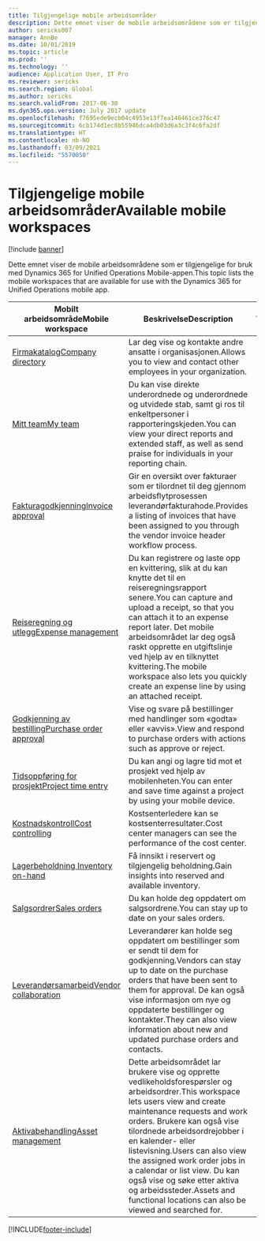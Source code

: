 ```yaml
---
title: Tilgjengelige mobile arbeidsområder
description: Dette emnet viser de mobile arbeidsområdene som er tilgjengelige for bruk.
author: sericks007
manager: AnnBe
ms.date: 10/01/2019
ms.topic: article
ms.prod: ''
ms.technology: ''
audience: Application User, IT Pro
ms.reviewer: sericks
ms.search.region: Global
ms.author: sericks
ms.search.validFrom: 2017-06-30
ms.dyn365.ops.version: July 2017 update
ms.openlocfilehash: f7695ede9ecb04c4953e13f7ea146461ce376c47
ms.sourcegitcommit: 6cb174d1ec8b55946dca4db03d6a3c3f4c6fa2df
ms.translationtype: HT
ms.contentlocale: nb-NO
ms.lasthandoff: 03/09/2021
ms.locfileid: "5570050"
---
```

# <a name="available-mobile-workspaces"></a><span data-ttu-id="0a395-103">Tilgjengelige mobile arbeidsområder</span><span class="sxs-lookup"><span data-stu-id="0a395-103">Available mobile workspaces</span></span>

[!include [banner](../includes/banner.md)]

<span data-ttu-id="0a395-104">Dette emnet viser de mobile arbeidsområdene som er tilgjengelige for bruk med Dynamics 365 for Unified Operations Mobile-appen.</span><span class="sxs-lookup"><span data-stu-id="0a395-104">This topic lists the mobile workspaces that are available for use with the Dynamics 365 for Unified Operations mobile app.</span></span>


| <span data-ttu-id="0a395-105">Mobilt arbeidsområde</span><span class="sxs-lookup"><span data-stu-id="0a395-105">Mobile workspace</span></span>     | <span data-ttu-id="0a395-106">Beskrivelse</span><span class="sxs-lookup"><span data-stu-id="0a395-106">Description</span></span>   | <span data-ttu-id="0a395-107">Tilgjengelighet</span><span class="sxs-lookup"><span data-stu-id="0a395-107">Availability</span></span>   |
|----------------------|---------------|--------------|
|[<span data-ttu-id="0a395-108">Firmakatalog</span><span class="sxs-lookup"><span data-stu-id="0a395-108">Company directory</span></span>](company-directory-mobile-workspace.md)| <span data-ttu-id="0a395-109">Lar deg vise og kontakte andre ansatte i organisasjonen.</span><span class="sxs-lookup"><span data-stu-id="0a395-109">Allows you to view and contact other employees in your organization.</span></span>| <span data-ttu-id="0a395-110">2017. juni</span><span class="sxs-lookup"><span data-stu-id="0a395-110">June 2017</span></span> |    
|[<span data-ttu-id="0a395-111">Mitt team</span><span class="sxs-lookup"><span data-stu-id="0a395-111">My team</span></span>](manager-self-service-mobile-workspace.md)| <span data-ttu-id="0a395-112">Du kan vise direkte underordnede og underordnede og utvidede stab, samt gi ros til enkeltpersoner i rapporteringskjeden.</span><span class="sxs-lookup"><span data-stu-id="0a395-112">You can view your direct reports and extended staff, as well as send praise for individuals in your reporting chain.</span></span>|<span data-ttu-id="0a395-113">2017. juni</span><span class="sxs-lookup"><span data-stu-id="0a395-113">June 2017</span></span> |     
|[<span data-ttu-id="0a395-114">Fakturagodkjenning</span><span class="sxs-lookup"><span data-stu-id="0a395-114">Invoice approval</span></span>](invoice-approval-mobile-workspace.md)| <span data-ttu-id="0a395-115">Gir en oversikt over fakturaer som er tilordnet til deg gjennom arbeidsflytprosessen leverandørfakturahode.</span><span class="sxs-lookup"><span data-stu-id="0a395-115">Provides a listing of invoices that have been assigned to you through the vendor invoice header workflow process.</span></span>| <span data-ttu-id="0a395-116">2017. juni</span><span class="sxs-lookup"><span data-stu-id="0a395-116">June 2017</span></span>   |
| [<span data-ttu-id="0a395-117">Reiseregning og utlegg</span><span class="sxs-lookup"><span data-stu-id="0a395-117">Expense management</span></span>](../../../finance/expense-management/expense-management-mobile-workspace.md) | <span data-ttu-id="0a395-118">Du kan registrere og laste opp en kvittering, slik at du kan knytte det til en reiseregningsrapport senere.</span><span class="sxs-lookup"><span data-stu-id="0a395-118">You can capture and upload a receipt, so that you can attach it to an expense report later.</span></span> <span data-ttu-id="0a395-119">Det mobile arbeidsområdet lar deg også raskt opprette en utgiftslinje ved hjelp av en tilknyttet kvittering.</span><span class="sxs-lookup"><span data-stu-id="0a395-119">The mobile workspace also lets you quickly create an expense line by using an attached receipt.</span></span> | <span data-ttu-id="0a395-120">2017. april</span><span class="sxs-lookup"><span data-stu-id="0a395-120">April 2017</span></span> |
| [<span data-ttu-id="0a395-121">Godkjenning av bestilling</span><span class="sxs-lookup"><span data-stu-id="0a395-121">Purchase order approval</span></span>](../../../supply-chain/procurement/purchase-order-mobile-workspace.md) | <span data-ttu-id="0a395-122">Vise og svare på bestillinger med handlinger som «godta» eller «avvis».</span><span class="sxs-lookup"><span data-stu-id="0a395-122">View and respond to purchase orders with actions such as approve or reject.</span></span> | <span data-ttu-id="0a395-123">2017. april</span><span class="sxs-lookup"><span data-stu-id="0a395-123">April 2017</span></span> |
| [<span data-ttu-id="0a395-124">Tidsoppføring for prosjekt</span><span class="sxs-lookup"><span data-stu-id="0a395-124">Project time entry</span></span>](../../../finance/project-management/project-time-entry-mobile-workspace.md) | <span data-ttu-id="0a395-125">Du kan angi og lagre tid mot et prosjekt ved hjelp av mobilenheten.</span><span class="sxs-lookup"><span data-stu-id="0a395-125">You can enter and save time against a project by using your mobile device.</span></span> | <span data-ttu-id="0a395-126">2017. mars</span><span class="sxs-lookup"><span data-stu-id="0a395-126">March 2017</span></span> |
| [<span data-ttu-id="0a395-127">Kostnadskontroll</span><span class="sxs-lookup"><span data-stu-id="0a395-127">Cost controlling</span></span>](../../../finance/cost-accounting/cost-controlling-mobile-workspace.md)     | <span data-ttu-id="0a395-128">Kostsenterledere kan se kostsenterresultater.</span><span class="sxs-lookup"><span data-stu-id="0a395-128">Cost center managers can see the performance of the cost center.</span></span>                                                                                               |  <span data-ttu-id="0a395-129">2017. januar</span><span class="sxs-lookup"><span data-stu-id="0a395-129">January 2017</span></span>        |
| [<span data-ttu-id="0a395-130">Lagerbeholdning </span><span class="sxs-lookup"><span data-stu-id="0a395-130">Inventory on-hand</span></span>](../../../supply-chain/inventory/inventory-on-hand-mobile-workspace.md)    | <span data-ttu-id="0a395-131">Få innsikt i reservert og tilgjengelig beholdning.</span><span class="sxs-lookup"><span data-stu-id="0a395-131">Gain insights into reserved and available inventory.</span></span>                                                                                                    |   <span data-ttu-id="0a395-132">2017. januar</span><span class="sxs-lookup"><span data-stu-id="0a395-132">January 2017</span></span>       |
| [<span data-ttu-id="0a395-133">Salgsordrer</span><span class="sxs-lookup"><span data-stu-id="0a395-133">Sales orders</span></span>](../../../supply-chain/sales-marketing/sales-orders-mobile-workspace.md)         | <span data-ttu-id="0a395-134">Du kan holde deg oppdatert om salgsordrene.</span><span class="sxs-lookup"><span data-stu-id="0a395-134">You can stay up to date on your sales orders.</span></span>                                                                                                                          |  <span data-ttu-id="0a395-135">2017. januar</span><span class="sxs-lookup"><span data-stu-id="0a395-135">January 2017</span></span>                  |
| [<span data-ttu-id="0a395-136">Leverandørsamarbeid</span><span class="sxs-lookup"><span data-stu-id="0a395-136">Vendor collaboration</span></span>](../../../supply-chain/procurement/vendor-collaboration-mobile-workspace.md) | <span data-ttu-id="0a395-137">Leverandører kan holde seg oppdatert om bestillinger som er sendt til dem for godkjenning.</span><span class="sxs-lookup"><span data-stu-id="0a395-137">Vendors can stay up to date on the purchase orders that have been sent to them for approval.</span></span> <span data-ttu-id="0a395-138">De kan også vise informasjon om nye og oppdaterte bestillinger og kontakter.</span><span class="sxs-lookup"><span data-stu-id="0a395-138">They can also view information about new and updated purchase orders and contacts.</span></span> |<span data-ttu-id="0a395-139">2017. januar</span><span class="sxs-lookup"><span data-stu-id="0a395-139">January 2017</span></span>    |
| [<span data-ttu-id="0a395-140">Aktivabehandling</span><span class="sxs-lookup"><span data-stu-id="0a395-140">Asset management</span></span>](../../../supply-chain/asset-management/asset-management-mobile-workspace.md) | <span data-ttu-id="0a395-141">Dette arbeidsområdet lar brukere vise og opprette vedlikeholdsforespørsler og arbeidsordrer.</span><span class="sxs-lookup"><span data-stu-id="0a395-141">This workspace lets users view and create maintenance requests and work orders.</span></span> <span data-ttu-id="0a395-142">Brukere kan også vise tilordnede arbeidsordrejobber i en kalender- eller listevisning.</span><span class="sxs-lookup"><span data-stu-id="0a395-142">Users can also view the assigned work order jobs in a calendar or list view.</span></span> <span data-ttu-id="0a395-143">Du kan også vise og søke etter aktiva og arbeidssteder.</span><span class="sxs-lookup"><span data-stu-id="0a395-143">Assets and functional locations can also be viewed and searched for.</span></span> |<span data-ttu-id="0a395-144">2019. oktober</span><span class="sxs-lookup"><span data-stu-id="0a395-144">October 2019</span></span>    |


[!INCLUDE[footer-include](../../../includes/footer-banner.md)]